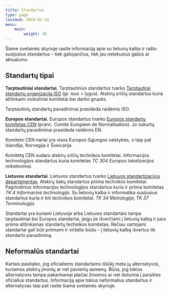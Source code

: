 ```yaml
---
title: Standartai
type: page
lastmod: 2019-02-24
menu:
    main:
        weight: 30
---
```


Šiame svetainės skyriuje rasite informaciją apie su lietuvių kalba ir raštu susijusius standartus – tiek galiojančius,
tiek jau netekusius galios ar aktualumo.

Standartų tipai
---------------

**Tarptautiniai standartai.** Tarptautinius standartus
tvarko [Tarptautinė standartų organizacija ISO](https://www.iso.org/) (gr. isos = lygus). Atskirų sričių standartus
kuria atitinkami moksliniai komitetai bei darbo grupės.

Tarptautinių standartų pavadinimai prasideda raidėmis ISO.

**Europos standartai.** Europos standartus tvarko [Europos standartų komitetas CEN](https://www.cen.eu/) (pranc. Comité
Européen de Normalisation). Jo sukurtų standartų pavadinimai prasideda raidėmis EN.

Komiteto CEN nariai yra visos Europos Sąjungos valstybės, o taip pat Islandija, Norvegija ir Šveicarija.

Komitetą CEN sudaro atskirų sričių technikos komitetai. Informacijos technologijos standartus kuria komitetas _TC 304
Europos lokalizacijos reikalavimai_.

**Lietuvos standartai**. Lietuvos standartus tvarko [Lietuvos standartizacijos departamentas](http://www.lsd.lt/).
Atskirų šakų standartus priima technikos komitetai. Pagrindinius informacijos technologijos standartus kuria ir priima
komitetas _TK 4 Informacinė technologija_. Su lietuvių kalba ir informatika susijusius standartus kuria ir kiti
technikos komitetai: _TK 34 Metrologija, TK 37 Terminologija_.

Standartai yra kuriami Lietuvoje arba Lietuvos standartais tampa tarptautiniai bei Europos standartai, jeigu jie
išverčiami į lietuvių kalbą ir juos priima atitinkamas standartų technikos komitetas. Rečiau vartojami standartai gali
būti priimami ir viršelio būdu – į lietuvių kalbą išvertus tik standarto pavadinimą.

Neformalūs standartai
---------------------

Kartais pasitaiko, jog oficialiems standartams iššūkį meta jų alternatyvos, kuriamos atskirų įmonių ar net pavienių
asmenų. Būna, jog tokios alternatyvos tampa pakankamai plačiai žinomos ar net išstumia į paraštes oficialius standartus.
Informaciją apie tokius neformalius standartus ir alternatyvas taip pat rasite šiame svetainės skyriuje.
